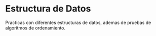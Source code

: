 # Estructura de Datos
Practicas con diferentes estructuras de datos, ademas de pruebas de algoritmos de ordenamiento.
